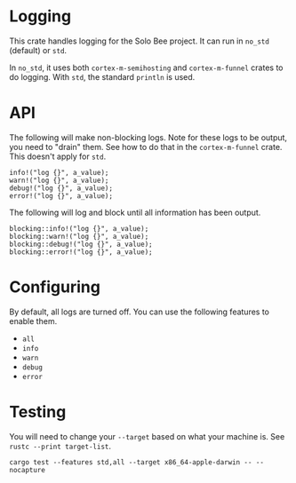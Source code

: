 # Logging

This crate handles logging for the Solo Bee project.  It can run in `no_std` (default) or `std`.

In `no_std`, it uses both `cortex-m-semihosting` and `cortex-m-funnel` crates to do logging.  With `std`, the standard `println` is used.

# API

The following will make non-blocking logs.  Note for these logs to be output, you need to "drain" them.  See how to do that in the `cortex-m-funnel` crate.  This doesn't apply for `std`.

```
info!("log {}", a_value);
warn!("log {}", a_value);
debug!("log {}", a_value);
error!("log {}", a_value);
```

The following will log and block until all information has been output.

```
blocking::info!("log {}", a_value);
blocking::warn!("log {}", a_value);
blocking::debug!("log {}", a_value);
blocking::error!("log {}", a_value);
```

# Configuring

By default, all logs are turned off.  You can use the following features to enable them.

* `all`
* `info`
* `warn`
* `debug`
* `error`

# Testing

You will need to change your `--target` based on what your machine is.  See `rustc --print target-list`.

```
cargo test --features std,all --target x86_64-apple-darwin -- --nocapture
```



